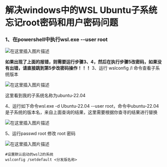 # 解决windows中的WSL Ubuntu子系统忘记root密码和用户密码问题

### 1、在powershell中执行wsl.exe --user root

![在这里插入图片描述](https://i-blog.csdnimg.cn/blog_migrate/6c0bcd143509bf8793eb26352b93bac7.png)

**如果出现了上面的报错，则需要运行步骤3、4，然后在执行步骤5改密码，如果没有出错，请直接跳到第5步改密码操作！！！**
3、运行 wslconfig /l 命令查看子系统版本

![在这里插入图片描述](https://i-blog.csdnimg.cn/blog_migrate/6bd4801e1c7c2d1023f5815c2741db35.png)

这里看到我的子系统名称为ubuntu-22.04

4、运行如下命令wsl.exe -d Ubuntu-22.04 --user root，命令中ubuntu-22.04是子系统的版本名，来自上面查询的结果，这里需要根据你查寻的结果进行替换

![在这里插入图片描述](https://i-blog.csdnimg.cn/blog_migrate/7cdc46218bc6fb1712299b7334fcbccf.png)

5、运行passwd root 修改 root 密码

![在这里插入图片描述](https://i-blog.csdnimg.cn/blog_migrate/aaacd64c63a8bf8b15072f4a48dec7a6.png)

```
#设置默认启动的wsl2的系统
wslconfig /setdefault <分发版名称>
```

